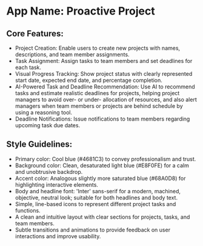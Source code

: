 # **App Name**: Proactive Project

## Core Features:

- Project Creation: Enable users to create new projects with names, descriptions, and team member assignments.
- Task Assignment: Assign tasks to team members and set deadlines for each task.
- Visual Progress Tracking: Show project status with clearly represented start date, expected end date, and percentage completion.
- AI-Powered Task and Deadline Recommendation: Use AI to recommend tasks and estimate realistic deadlines for projects, helping project managers to avoid over- or under- allocation of resources, and also alert managers when team members or projects are behind schedule by using a reasoning tool.
- Deadline Notifications: Issue notifications to team members regarding upcoming task due dates.

## Style Guidelines:

- Primary color: Cool blue (#4681C3) to convey professionalism and trust.
- Background color: Clean, desaturated light blue (#E8F0FE) for a calm and unobtrusive backdrop.
- Accent color: Analogous slightly more saturated blue (#68A0D8) for highlighting interactive elements.
- Body and headline font: 'Inter' sans-serif for a modern, machined, objective, neutral look; suitable for both headlines and body text.
- Simple, line-based icons to represent different project tasks and functions.
- A clean and intuitive layout with clear sections for projects, tasks, and team members.
- Subtle transitions and animations to provide feedback on user interactions and improve usability.